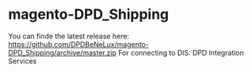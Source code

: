 magento-DPD_Shipping
====================

You can finde the latest release here: https://github.com/DPDBeNeLux/magento-DPD_Shipping/archive/master.zip
For connecting to DIS: DPD Integration Services
